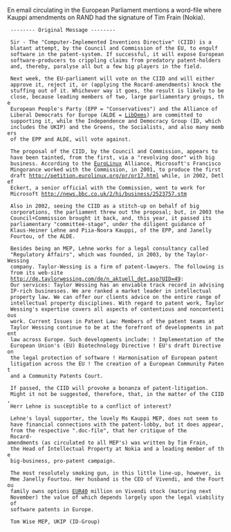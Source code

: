 En email circulating in the European Parliament mentions a word-file
where Kauppi amendments on RAND had the signature of Tim Frain (Nokia).

` -------- Original Message --------`

` Sir - The "Computer-Implemented Inventions Directive" (CIID) is a`\
` blatant attempt, by the Council and Commission of the EU, to engulf`\
` software in the patent-system. If successful, it will expose European`\
` software-producers to crippling claims from predatory patent-holders`\
` and, thereby, paralyse all but a few big players in the field.`

` Next week, the EU-parliament will vote on the CIID and will either`\
` approve it, reject it, or (applying the Rocard-amendments) knock the`\
` stuffing out of it. Whichever way it goes, the result is likely to be`\
` close, because leading members of two, large parliamentary groups, the`\
` European People's Party (EPP = "Conservatives") and the Alliance of`\
` Liberal Democrats for Europe (ALDE = `[`LibDems`](LibDems "wikilink")`) are committed to`\
` supporting it, while the Independence and Democracy Group (ID, which`\
` includes the UKIP) and the Greens, the Socialists, and also many members`\
` of the EPP and ALDE, will vote against.`

` The proposal of the CIID, by the Council and Commission, appears to`\
` have been tainted, from the first, via a "revolving door" with big`\
` business. According to the `[`EuroLinux`](EuroLinux "wikilink")` Alliance, Microsoft's Francisco`\
` Mingorance worked with the Commission, in 2001, to produce the first`\
` draft `[`http://petition.eurolinux.org/pr/pr17.html`](http://petition.eurolinux.org/pr/pr17.html)` while, in 2002, Detlef`\
` Eckert, a senior official with the Commission, went to work for`\
` Microsoft `[`http://news.bbc.co.uk/2/hi/business/2523757.stm`](http://news.bbc.co.uk/2/hi/business/2523757.stm)

` Also in 2002, seeing the CIID as a stitch-up on behalf of big`\
` corporations, the parliament threw out the proposal; but, in 2003 the`\
` Council+Commission brought it back, and, this year, it passed its`\
` parliamentary "committee-stage", under the diligent guidance of`\
` Klaus-Heiner Lehne and Piia-Noora Kauppi, of the EPP, and Janelly`\
` Fourtou, of the ALDE.`

` Besides being an MEP, Lehne works for a legal consultancy called`\
` "Regulatory Affairs", which was founded, in 2003, by the Taylor-Wessing`\
` company. Taylor-Wessing is a firm of patent-lawyers. The following is`\
` from its web-site`\
` `[`http://de.taylorwessing.com/de/n_aktuell_det.asp?UID=49`](http://de.taylorwessing.com/de/n_aktuell_det.asp?UID=49)`:`\
` Our services: Taylor Wessing has an enviable track record in advising`\
` IP-rich businesses. We are ranked a market leader in intellectual`\
` property law. We can offer our clients advice on the entire range of`\
` intellectual property disciplines. With regard to patent work, Taylor`\
` Wessing's expertise covers all aspects of contentious and noncontentious`\
` work. Current Issues in Patent Law: Members of the patent teams at`\
` Taylor Wessing continue to be at the forefront of developments in patent`\
` law across Europe. Such developments include: ! Implementation of the`\
` European Union's (EU) Biotechnology Directive ! EU's draft Directive on`\
` the legal protection of software ! Harmonisation of European patent`\
` litigation across the EU ! The creation of a European Community Patent`\
` and a Community Patents Court.`

` If passed, the CIID will provoke a bonanza of patent-litigation.`\
` Might it not be suggested, therefore, that, in the matter of the CIID,`\
` Herr Lehne is susceptible to a conflict of interest?`

` Lehne's loyal supporter, the lovely Ms Kauppi MEP, does not seem to`\
` have financial connections with the patent-lobby, but it does appear,`\
` from the respective ".doc-file", that her critique of the`\
` Rocard-amendments (as circulated to all MEP's) was written by Tim Frain,`\
` the Head of Intellectual Property at Nokia and a leading member of the`\
` big-business, pro-patent campaign.`

` The most resolutely smoking gun, in this little line-up, however, is`\
` Mme Janelly Fourtou. Her husband is the CEO of Vivendi, and the Fourtou`\
` family owns options `[`EUR40`](EUR40 "wikilink")` million on Vivendi stock (maturing next`\
` November) the value of which depends largely upon the legal viability of`\
` software patents in Europe.`

` Tom Wise MEP, UKIP (ID-Group)`
